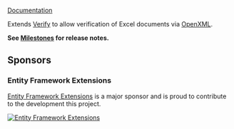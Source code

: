 [Documentation](https://github.com/VerifyTests/Verify.Sylvan.Data.Excel)

Extends [Verify](https://github.com/VerifyTests/Verify) to allow verification of Excel documents via  [OpenXML](https://github.com/dotnet/Open-XML-SDK/).<!-- singleLineInclude: intro. path: /docs/intro.include.md -->

**See [Milestones](https://github.com/VerifyTests/Verify.Sylvan.Data.Excel/milestones?state=closed) for release notes.**


## Sponsors


### Entity Framework Extensions<!-- include: zzz. path: /docs/zzz.include.md -->

[Entity Framework Extensions](https://entityframework-extensions.net/?utm_source=simoncropp&utm_medium=Verify.OpenXML) is a major sponsor and is proud to contribute to the development this project.

[![Entity Framework Extensions](https://raw.githubusercontent.com/VerifyTests/Verify.OpenXML/refs/heads/main/docs/zzz.png)](https://entityframework-extensions.net/?utm_source=simoncropp&utm_medium=Verify.OpenXML)<!-- endInclude -->
